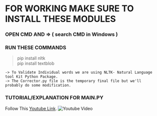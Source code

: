 # FOR WORKING MAKE SURE TO INSTALL THESE MODULES 
### OPEN CMD AND => ( search CMD in Windows )
### RUN THESE COMMANDS 
> pip install nltk  
> pip install textblob

```
-> To Validate Individual words we are using NLTK- Natural Language tool Kit Python Package.
-> The Corrector.py file is the temporary final file but we'll probably do some modification.
```

### TUTORIAL/EXPLANATION FOR MAIN.PY
Follow This [Youtube Link](https://www.youtube.com/watch?v=_nkQd9SyEpw).
![Youtube Video](https://i.ytimg.com/vi/_nkQd9SyEpw/hq720.jpg?sqp=-oaymwEjCOgCEMoBSFryq4qpAxUIARUAAAAAGAElAADIQj0AgKJDeAE=&rs=AOn4CLBJgnw7P2gCMjG-rzceC3P0z7IX2g)